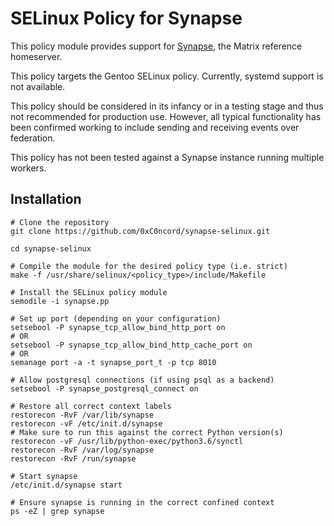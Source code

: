 # SELinux Policy for Synapse
This policy module provides support for [Synapse](https://github.com/matrix-org/synapse), the Matrix reference homeserver.

This policy targets the Gentoo SELinux policy. Currently, systemd support is not available.

This policy should be considered in its infancy or in a testing stage and thus not recommended for production use. However, all typical functionality has been confirmed working to include sending and receiving events over federation.

This policy has not been tested against a Synapse instance running multiple workers.

## Installation
```
# Clone the repository
git clone https://github.com/0xC0ncord/synapse-selinux.git

cd synapse-selinux

# Compile the module for the desired policy type (i.e. strict)
make -f /usr/share/selinux/<policy_type>/include/Makefile

# Install the SELinux policy module
semodile -i synapse.pp

# Set up port (depending on your configuration)
setsebool -P synapse_tcp_allow_bind_http_port on
# OR
setsebool -P synapse_tcp_allow_bind_http_cache_port on
# OR
semanage port -a -t synapse_port_t -p tcp 8010

# Allow postgresql connections (if using psql as a backend)
setsebool -P synapse_postgresql_connect on

# Restore all correct context labels
restorecon -RvF /var/lib/synapse
restorecon -vF /etc/init.d/synapse
# Make sure to run this against the correct Python version(s)
restorecon -vF /usr/lib/python-exec/python3.6/synctl
restorecon -RvF /var/log/synapse
restorecon -RvF /run/synapse

# Start synapse
/etc/init.d/synapse start

# Ensure synapse is running in the correct confined context
ps -eZ | grep synapse
```
